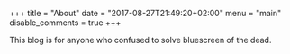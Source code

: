 +++
title = "About"
date = "2017-08-27T21:49:20+02:00"
menu = "main"
disable_comments = true
+++

This blog is for anyone who confused to solve bluescreen of the dead.